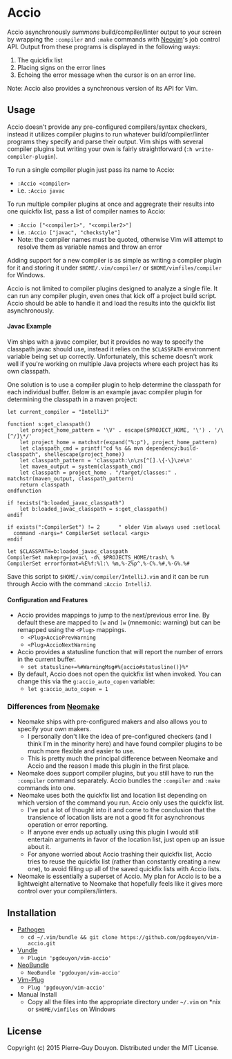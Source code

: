Accio
=====

Accio asynchronously *summons* build/compiler/linter output to your screen by
wrapping the `:compiler` and `:make` commands with [Neovim][]'s job control
API.  Output from these programs is displayed in the following ways:

1. The quickfix list
2. Placing signs on the error lines
3. Echoing the error message when the cursor is on an error line.

Note: Accio also provides a synchronous version of its API for Vim.


Usage
-----

Accio doesn't provide any pre-configured compilers/syntax checkers, instead it
utilizes compiler plugins to run whatever build/compiler/linter programs they
specify and parse their output.  Vim ships with several compiler plugins but
writing your own is fairly straightforward (`:h write-compiler-plugin`).

To run a single compiler plugin just pass its name to Accio:

- `:Accio <compiler>`
- i.e. `:Accio javac`

To run multiple compiler plugins at once and aggregrate their results into one
quickfix list, pass a list of compiler names to Accio:

- `:Accio ["<compiler1>", "<compiler2>"]`
- i.e. `:Accio ["javac", "checkstyle"]`
- Note: the compiler names must be quoted, otherwise Vim will attempt to
  resolve them as variable names and throw an error

Adding support for a new compiler is as simple as writing a compiler plugin for
it and storing it under `$HOME/.vim/compiler/` or `$HOME/vimfiles/compiler` for
Windows.

Accio is not limited to compiler plugins designed to analyze a single file.  It
can run any compiler plugin, even ones that kick off a project build script.
Accio should be able to handle it and load the results into the quickfix list
asynchronously.


#### Javac Example

Vim ships with a javac compiler, but it provides no way to specify the
classpath javac should use, instead it relies on the `$CLASSPATH` environment
variable being set up correctly.  Unfortunately, this scheme doesn't work well
if you're working on multiple Java projects where each project has its own
classpath.

One solution is to use a compiler plugin to help determine the classpath for
each individual buffer.  Below is an example javac compiler plugin for
determining the classpath in a maven project:

```vim
let current_compiler = "IntelliJ"

function! s:get_classpath()
    let project_home_pattern = '\V' . escape($PROJECT_HOME, '\') . '/\[^/]\*/'
    let project_home = matchstr(expand("%:p"), project_home_pattern)
    let classpath_cmd = printf("cd %s && mvn dependency:build-classpath", shellescape(project_home))
    let classpath_pattern = 'classpath:\n\zs[^[].\{-\}\ze\n'
    let maven_output = system(classpath_cmd)
    let classpath = project_home . "/target/classes:" . matchstr(maven_output, classpath_pattern)
    return classpath
endfunction

if !exists("b:loaded_javac_classpath")
    let b:loaded_javac_classpath = s:get_classpath()
endif

if exists(":CompilerSet") != 2		" older Vim always used :setlocal
  command -nargs=* CompilerSet setlocal <args>
endif

let $CLASSPATH=b:loaded_javac_classpath
CompilerSet makeprg=javac\ -d\ $PROJECTS_HOME/trash\ %
CompilerSet errorformat=%E%f:%l:\ %m,%-Z%p^,%-C%.%#,%-G%.%#
```

Save this script to `$HOME/.vim/compiler/IntelliJ.vim` and it can be run
through Accio with the command `:Accio IntelliJ`.


#### Configuration and Features

- Accio provides mappings to jump to the next/previous error line.  By default
  these are mapped to `[w` and `]w` (mnemonic: warning) but can be remapped
  using the `<Plug>` mappings.
    - `<Plug>AccioPrevWarning`
    - `<Plug>AccioNextWarning`
- Accio provides a statusline function that will report the number of errors in
  the current buffer.
    - `set statusline+=%#WarningMsg#%{accio#statusline()}%*`
- By default, Accio does not open the quickfix list when invoked.  You can
  change this via the `g:accio_auto_copen` variable:
    - `let g:accio_auto_copen = 1`



### Differences from [Neomake][]

- Neomake ships with pre-configured makers and also allows you to specify your
  own makers.
    - I personally don't like the idea of pre-configured checkers (and I think
      I'm in the minority here) and have found compiler plugins to be much more
      flexible and easier to use.
    - This is pretty much the principal difference between Neomake and Accio
      and the reason I made this plugin in the first place.
- Neomake does support compiler plugins, but you still have to run the
  `:compiler` command separately.  Accio bundles the `:compiler` and `:make`
  commands into one.
- Neomake uses both the quickfix list and location list depending on which
  version of the command you run.  Accio only uses the quickfix list.
    - I've put a lot of thought into it and come to the conclusion that the
      transience of location lists are not a good fit for asynchronous
      operation or error reporting.
    - If anyone ever ends up actually using this plugin I would still entertain
      arguments in favor of the location list, just open up an issue about it.
    - For anyone worried about Accio trashing their quickfix list, Accio tries
      to reuse the quickfix list (rather than constantly creating a new one),
      to avoid filling up all of the saved quickfix lists with Accio lists.
- Neomake is essentially a superset of Accio.  My plan for Accio is to be a
  lightweight alternative to Neomake that hopefully feels like it gives more
  control over your compilers/linters.


Installation
------------

* [Pathogen][]
    * `cd ~/.vim/bundle && git clone https://github.com/pgdouyon/vim-accio.git`
* [Vundle][]
    * `Plugin 'pgdouyon/vim-accio'`
* [NeoBundle][]
    * `NeoBundle 'pgdouyon/vim-accio'`
* [Vim-Plug][]
    * `Plug 'pgdouyon/vim-accio'`
* Manual Install
    * Copy all the files into the appropriate directory under `~/.vim` on \*nix or
      `$HOME/vimfiles` on Windows


License
-------

Copyright (c) 2015 Pierre-Guy Douyon.  Distributed under the MIT License.


[Neovim]: https://github.com/neovim/neovim
[Neomake]: https://github.com/benekastah/neomake
[Pathogen]: https://github.com/tpope/vim-pathogen
[Vundle]: https://github.com/gmarik/Vundle.vim
[NeoBundle]: https://github.com/Shougo/neobundle.vim
[Vim-Plug]: https://github.com/junegunn/vim-plug
